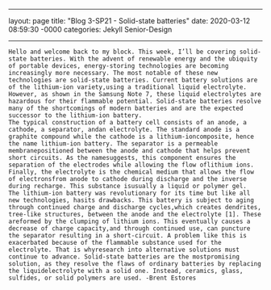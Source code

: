 ___

layout: page
title: "Blog 3-SP21 - Solid-state batteries"
date: 2020-03-12 08:59:30 -0000
categories: Jekyll Senior-Design

___

    Hello and welcome back to my block. This week, I’ll be covering solid-state batteries. With the advent of renewable energy and the ubiquity of portable devices, energy-storing technologies are becoming increasingly more necessary. The most notable of these new technologies are solid-state batteries. Current battery solutions are of the lithium-ion variety,using a traditional liquid electrolyte. However, as shown in the Samsung Note 7, these liquid electrolytes are hazardous for their flammable potential. Solid-state batteries resolve many of the shortcomings of modern batteries and are the expected successor to the lithium-ion battery. 
    The typical construction of a battery cell consists of an anode, a cathode, a separator, andan electrolyte. The standard anode is a graphite compound while the cathode is a lithium-ioncomposite, hence the name lithium-ion battery. The separator is a permeable membranepositioned between the anode and cathode that helps prevent short circuits. As the namesuggests, this component ensures the separation of the electrodes while allowing the flow oflithium ions. Finally, the electrolyte is the chemical medium that allows the flow of electronsfrom anode to cathode during discharge and the inverse during recharge. This substance isusually a liquid or polymer gel.
    The lithium-ion battery was revolutionary for its time but like all new technologies, hasits drawbacks. This battery is subject to aging through continued charge and discharge cycles,which creates dendrites, tree-like structures, between the anode and the electrolyte [1]. These areformed by the clumping of lithium ions. This eventually causes a decrease of charge capacity,and through continued use, can puncture the separator resulting in a short-circuit. A problem like this is exacerbated because of the flammable substance used for the electrolyte. That is whyresearch into alternative solutions must continue to advance. Solid-state batteries are the mostpromising solution, as they resolve the flaws of ordinary batteries by replacing the liquidelectrolyte with a solid one. Instead, ceramics, glass, sulfides, or solid polymers are used. -Brent Estores
